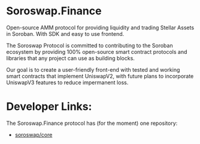 # Soroswap.Finance
Open-source AMM protocol for providing liquidity and trading Stellar Assets in Soroban. With SDK and easy to use frontend.

The Soroswap Protocol is committed to contributing to the Soroban ecosystem by providing 100% open-source smart contract protocols and libraries that any project can use as building blocks. 

Our goal is to create a user-friendly front-end with tested and working smart contracts that implement UniswapV2, with future plans to incorporate UniswapV3 features to reduce impermanent loss. 

# Developer Links:
The Soroswap.Finance protocol has (for the moment) one repository:

* [soroswap/core](https://github.com/soroswap/core)